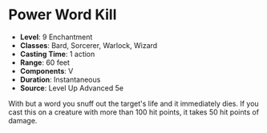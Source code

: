 # Power Word Kill

- **Level**: 9 Enchantment
- **Classes**: Bard, Sorcerer, Warlock, Wizard
- **Casting Time**: 1 action
- **Range**: 60 feet
- **Components**: V
- **Duration**: Instantaneous
- **Source**: Level Up Advanced 5e

With but a word you snuff out the target's life and it immediately dies. If you cast this on a creature with more than 100 hit points, it takes 50 hit points of damage.

